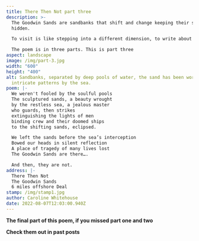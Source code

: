```yaml
---
title: There Then Not part three
description: >-
  The Goodwin Sands are sandbanks that shift and change keeping their secrets
  hidden. 

  To visit is like stepping into a different dimension, to write about them demanded so much more than a few lines. 

  The poem is in three parts. This is part three
aspect: landscape
image: /img/part-3.jpg
width: "600"
height: "400"
alt: Sandbanks, separated by deep pools of water, the sand has been worked into
  intricate patterns by the sea.
poem: |-
  We weren't fooled by the soulful pools
  The sculptured sands, a beauty wrought 
  by the restless sea, a jealous master 
  who guards, then strikes 
  extinguishing the lights of men
  binding crew and their doomed ships
  to the shifting sands, eclipsed.

  We left the sands before the sea’s interception
  Bowed our heads in silent reflection
  A place of tragedy of many lives lost
  The Goodwin Sands are there….

  And then, they are not.
address: |-
  There Then Not
  The Goodwin Sands
  6 miles offshore Deal
stamp: /img/stamp1.jpg
author: Caroline Whitehouse
date: 2022-08-07T12:03:00.940Z
---
```

**The final part of this poem, if you missed part one and two**

**Check them out in past posts**